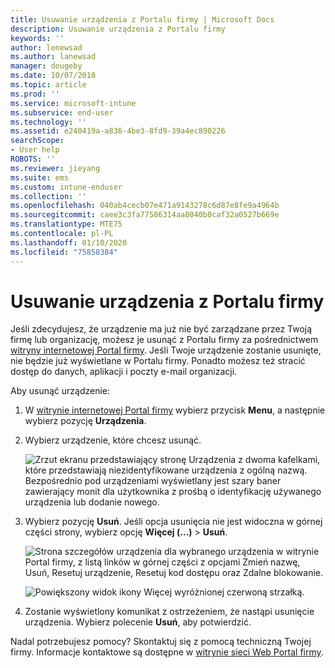 ```yaml
---
title: Usuwanie urządzenia z Portalu firmy | Microsoft Docs
description: Usuwanie urządzenia z Portalu firmy
keywords: ''
author: lenewsad
ms.author: lanewsad
manager: dougeby
ms.date: 10/07/2018
ms.topic: article
ms.prod: ''
ms.service: microsoft-intune
ms.subservice: end-user
ms.technology: ''
ms.assetid: e240419a-a836-4be3-8fd9-39a4ec890226
searchScope:
- User help
ROBOTS: ''
ms.reviewer: jieyang
ms.suite: ems
ms.custom: intune-enduser
ms.collection: ''
ms.openlocfilehash: 040ab4cecb07e471a9143278c6d87e8fe9a4964b
ms.sourcegitcommit: caee3c3fa77586314aa8040b0caf32a0527b669e
ms.translationtype: MTE75
ms.contentlocale: pl-PL
ms.lasthandoff: 01/10/2020
ms.locfileid: "75858384"
---
```

# <a name="remove-your-device-from-the-company-portal"></a>Usuwanie urządzenia z Portalu firmy

Jeśli zdecydujesz, że urządzenie ma już nie być zarządzane przez Twoją firmę lub organizację, możesz je usunąć z Portalu firmy za pośrednictwem [witryny internetowej Portal firmy](https://go.microsoft.com/fwlink/?linkid=2010980). Jeśli Twoje urządzenie zostanie usunięte, nie będzie już wyświetlane w Portalu firmy. Ponadto możesz też stracić dostęp do danych, aplikacji i poczty e-mail organizacji.

Aby usunąć urządzenie:

1. W [witrynie internetowej Portal firmy](https://portal.manage.microsoft.com) wybierz przycisk __Menu__, a następnie wybierz pozycję __Urządzenia__.  

2. Wybierz urządzenie, które chcesz usunąć.  

    ![Zrzut ekranu przedstawiający stronę Urządzenia z dwoma kafelkami, które przedstawiają niezidentyfikowane urządzenia z ogólną nazwą. Bezpośrednio pod urządzeniami wyświetlany jest szary baner zawierający monit dla użytkownika z prośbą o identyfikację używanego urządzenia lub dodanie nowego.](./media/rename-reset-device-step2-1808.png) 

3. Wybierz pozycję **Usuń**. Jeśli opcja usunięcia nie jest widoczna w górnej części strony, wybierz opcję **Więcej (...)**  > **Usuń**.  

   ![Strona szczegółów urządzenia dla wybranego urządzenia w witrynie Portal firmy, z listą linków w górnej części z opcjami Zmień nazwę, Usuń, Resetuj urządzenie, Resetuj kod dostępu oraz Zdalne blokowanie. ](./media/rename-reset-device-1808.png)  
  

    ![Powiększony widok ikony Więcej wyróżnionej czerwoną strzałką.](./media/rename-reset-device-step3-more-1808.png)   

4. Zostanie wyświetlony komunikat z ostrzeżeniem, że nastąpi usunięcie urządzenia. Wybierz polecenie **Usuń**, aby potwierdzić.  

Nadal potrzebujesz pomocy? Skontaktuj się z pomocą techniczną Twojej firmy. Informacje kontaktowe są dostępne w [witrynie sieci Web Portal firmy](https://go.microsoft.com/fwlink/?linkid=2010980).
